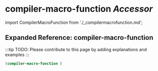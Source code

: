 # **compiler-macro-function** *Accessor*

import CompilerMacroFunction from './_compilermacrofunction.md';

<CompilerMacroFunction />

## Expanded Reference: compiler-macro-function

:::tip
TODO: Please contribute to this page by adding explanations and examples
:::

```lisp
(compiler-macro-function )
```
